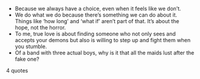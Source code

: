  - Because we always have a choice, even when it feels like we don’t.
 - We do what we do because there’s something we can do about it. Things like ‘how long’ and ‘what if’ aren’t part of that. It’s about the hope, not the horror.
 - To me, true love is about finding someone who not only sees and accepts your demons but also is willing to step up and fight them when you stumble.
 - Of a band with three actual boys, why is it that all the maids lust after the fake one?

4 quotes